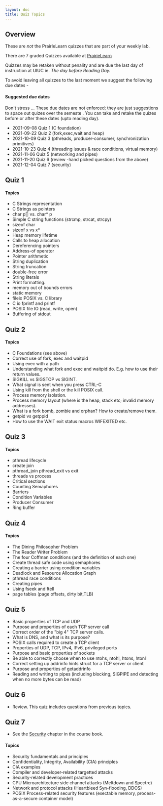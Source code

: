 ```yaml
---
layout: doc
title: Quiz Topics
---
```

## Overview

These are *not* the PrairleLearn quizzes that are part of your weekly lab.

There are 7 graded Quizzes available at [PrairieLearn](https://www.prairielearn.org/)

Quizzes may be retaken without penality and are due the last day of instruction at UIUC ie. *The day before Reading Day.*

To avoid leaving all quizzes to the last moment we suggest the following due dates -

#### Suggested due dates

Don't stress ... These due dates are not enforced; they are just suggestions to space out quizes over the semeste . You can take and retake the quizes before or after these dates (upto reading day).

* 2021-09-08 Quiz 1 (C foundation)
* 2021-09-22 Quiz 2 (fork,exec,wait and heap)
* 2021-10-09 Quiz 3 (pthreads, producer-consumer, synchronization primitives)
* 2021-10-23 Quiz 4 (threading issues & race conditions, virtual memory)
* 2021-11-06 Quiz 5 (networking and pipes)
* 2021-11-20 Quiz 6 (review -hand picked questions from the above)
* 2021-12-04 Quiz 7 (security)

## Quiz 1

#### Topics

* C Strings representation
* C Strings as pointers
* char p[] vs. char* p
* Simple C string functions (strcmp, strcat, strcpy)
* sizeof char
* sizeof x vs x*
* Heap memory lifetime
* Calls to heap allocation
* Dereferencing pointers
* Address-of operator
* Pointer arithmetic
* String duplication
* String truncation
* double-free error
* String literals
* Print formatting.
* memory out of bounds errors
* static memory
* fileio POSIX vs. C library
* C io fprintf and printf
* POSIX file IO (read, write, open)
* Buffering of stdout

## Quiz 2

#### Topics

* C Foundations (see above)
* Correct use of fork, exec and waitpid
* Using exec with a path
* Understanding what fork and exec and waitpid do. E.g. how to use their return values.
* SIGKILL vs SIGSTOP vs SIGINT.
* What signal is sent when you press CTRL-C
* Using kill from the shell or the kill POSIX call.
* Process memory isolation.
* Process memory layout (where is the heap, stack etc; invalid memory addresses).
* What is a fork bomb, zombie and orphan? How to create/remove them.
* getpid vs getppid
* How to use the WAIT exit status macros WIFEXITED etc.

## Quiz 3

#### Topics

* pthread lifecycle
* create join
* pthread_join pthread_exit vs exit
* threads vs process
* Critical sections
* Counting Semaphores
* Barriers
* Condition Variables
* Producer Consumer
* Ring buffer

## Quiz 4

#### Topics

* The Dining Philosopher Problem
* The Reader Writer Problem
* The four  Coffman conditions (and the definition of each one)
* Create thread safe code using semaphores
* Creating a barrier using condition variables
* Deadlock and Resource Allocation Graph
* pthread race conditions
* Creating pipes
* Using fseek and ftell
* page tables (page offsets, dirty bit,TLB)

## Quiz 5

* Basic properties of TCP and UDP
* Purpose and properties of each TCP server call
* Correct order of the "big 4" TCP server calls.
* What is DNS, and what is its purpose?
* POSIX calls required to create a TCP client
* Properties of UDP, TCP, IPv4, IPv6, privileged ports
* Purpose and basic properties of sockets
* Be able to correctly choose when to use ntohs, ntohl, htons, htonl
* Correct setting up addrinfo hints struct for a TCP server or client
* Purpose and properties of getaddrinfo
* Reading and writing to pipes (including blocking, SIGPIPE and detecting when no more bytes can be read)

## Quiz 6

* Review. This quiz includes questions from previous topics.

## Quiz 7

* See the [Security](http://cs241.cs.illinois.edu/coursebook/Security) chapter in the course book.

#### Topics

* Security fundamentals and principles
* Confidentiality, Integrity, Availability (CIA) principles
* CIA examples
* Compiler and developer-related targetted attacks
* Security-related development practices
* CPU Microarchitecture side channel attacks (Meltdown and Spectre)
* Network and protocol attacks (Heartbleed Syn-flooding, DDOS)
* POSIX Process-related security features (exectable memory, process-as-a-secure container model)
